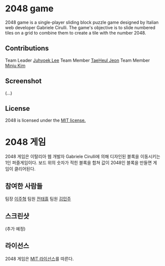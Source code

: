 # 2048 game

2048 game is a single-player sliding block puzzle game designed by Italian web developer Gabriele Cirulli. 
The game's objective is to slide numbered tiles on a grid to combine them to create a tile with the number 2048.

## Contributions

 Team Leader [Juhyoek Lee](https://github.com/zero5two4) 
 Team Member [TaeHeul Jeon](https://github.com/taeheuljeon)
 Team Member [Minju Kim](https://github.com/min942773)

## Screenshot

(...)

## License

2048 is licensed under the [MIT license.](https://github.com/zero5two4/2019_Open_Source/blob/master/LICENSE)



# 2048 게임

2048 게임은 이탈리아 웹 개발자 Gabriele Cirulli에 의해 디자인된 블록을 이동시키는 1인 퍼즐게임이다.
보드 위의 숫자가 적힌 블록을 합쳐 값이 2048인 블록을 만들면 게임이 클리어된다.

## 참여한 사람들

 팀장 [이주혁](https://github.com/zero5two4)
 팀원 [전태흘](https://github.com/taeheuljeon)
 팀원 [김민주](https://github.com/min942773)

## 스크린샷

(추가 예정)

## 라이선스

2048 게임은  [MIT 라이선스](https://github.com/zero5two4/2019_Open_Source/blob/master/LICENSE)를 따른다.
